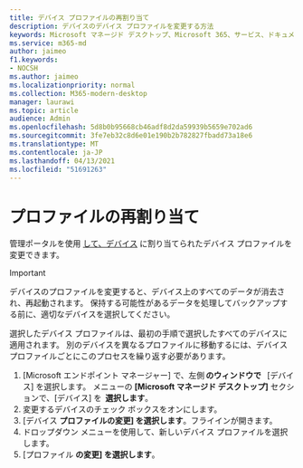 ```yaml
---
title: デバイス プロファイルの再割り当て
description: デバイスのデバイス プロファイルを変更する方法
keywords: Microsoft マネージド デスクトップ、Microsoft 365、サービス、ドキュメント
ms.service: m365-md
author: jaimeo
f1.keywords:
- NOCSH
ms.author: jaimeo
ms.localizationpriority: normal
ms.collection: M365-modern-desktop
manager: laurawi
ms.topic: article
audience: Admin
ms.openlocfilehash: 5d8b0b95668cb46adf8d2da59939b5659e702ad6
ms.sourcegitcommit: 3fe7eb32c8d6e01e190b2b782827fbadd73a18e6
ms.translationtype: MT
ms.contentlocale: ja-JP
ms.lasthandoff: 04/13/2021
ms.locfileid: "51691263"
---
```

# <a name="reassign-profiles"></a>プロファイルの再割り当て

管理ポータルを使用 [して、デバイス](../service-description/profiles.md) に割り当てられたデバイス プロファイルを変更できます。

> [!IMPORTANT]
> デバイスのプロファイルを変更すると、デバイス上のすべてのデータが消去され、再起動されます。 保持する可能性があるデータを処理してバックアップする前に、適切なデバイスを選択してください。

選択したデバイス プロファイルは、最初の手順で選択したすべてのデバイスに適用されます。 別のデバイスを異なるプロファイルに移動するには、デバイス プロファイルごとにこのプロセスを繰り返す必要があります。 

1. [Microsoft エンドポイント マネージャー] で、左側 **のウィンドウで**   [デバイス] を選択します。 メニューの **[Microsoft マネージド デスクトップ]** セクションで、[デバイス] を  **選択します**。  
2. 変更するデバイスのチェック ボックスをオンにします。 
3. [デバイス **プロファイルの変更] を選択します**。フライインが開きます。
4. ドロップダウン メニューを使用して、新しいデバイス プロファイルを選択します。
5. [プロファイル **の変更] を選択します**。


